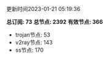 更新时间2023-01-21 05:19:36

**总订阅: 73**
**总节点: 2392**
**有效节点: 366**
- trojan节点: 53
- v2ray节点: 143
- ss节点: 170
